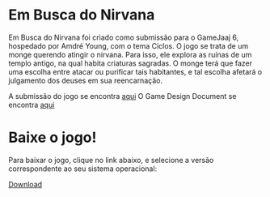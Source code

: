 # Em Busca do Nirvana

Em Busca do Nirvana foi criado como submissão para o GameJaaj 6, hospedado por Amdré Young, com o tema Ciclos.
O jogo se trata de um monge querendo atingir o nirvana. Para isso, ele explora as ruínas de um templo antigo, na qual habita criaturas sagradas. O monge terá que fazer uma escolha entre atacar ou purificar tais habitantes, e tal escolha afetará o julgamento dos deuses em sua reencarnação.

A submissão do jogo se encontra [aqui](https://itch.io/jam/game-jaaj-6/rate/1145659)
O Game Design Document se encontra [aqui](https://docs.google.com/document/d/1ZWEsbGNVlD8sDXyh1PHFKvxI7cwLOELro9lnSP6MP7U/edit?usp=sharing)

# Baixe o jogo!

Para baixar o jogo, clique no link abaixo, e selecione a versão correspondente ao seu sistema operacional:

[Download](https://github.com/ColmeiaUDESC/gamejaaj6/releases/tag/prealpha)